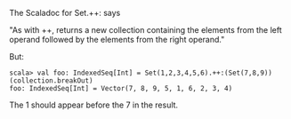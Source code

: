 The Scaladoc for Set.++: says

"As with ++, returns a new collection containing the elements from the left operand followed by the elements from the right operand."

But:

```
scala> val foo: IndexedSeq[Int] = Set(1,2,3,4,5,6).++:(Set(7,8,9))(collection.breakOut)
foo: IndexedSeq[Int] = Vector(7, 8, 9, 5, 1, 6, 2, 3, 4)
```

The 1 should appear before the 7 in the result.


